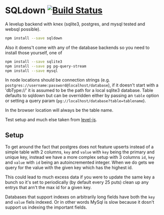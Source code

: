SQLdown [![Build Status](https://travis-ci.org/calvinmetcalf/SQLdown.svg)](https://travis-ci.org/calvinmetcalf/SQLdown)
====

A levelup backend with knex (sqlite3, postgres, and mysql tested and websql possible).

```bash
npm install --save sqldown
```

Also it doens't come with any of the database backends so you need to install those yourself, one of

```bash
npm install --save sqlite3
npm install --save pg pg-query-stream
npm install --save mysql
```

In node locations should be connection strings (e.g. `postgres://username:password@localhost/database`), if it doesn't start with a 'dbType://' it is assumed to be the path for a local sqlite3 database.  Table defaults to sqldown but can be overridden either by passing an `table` option or setting a query param (`pg://localhost/database?table=tablename`).

In the browser location will always be the table name.

Test setup and much else taken from [level-js](https://github.com/maxogden/level.js).

## Setup

To get around the fact that postgres does not feature upserts instead of a simple table with 2 columns, `key` and `value` with `key` being the primary and unique key, instead we have a more complex setup with 3 columns `id`, `key` and `value` with `id` being an autoincremented integer. When we do gets we query for the value with the given key which has the highest id.

This could lead to much excess data if you were to update the same key a bunch so it's set to periodically (by default every 25 puts) clean up any entrys that arn't the max id for a given key.

Databases that support indexes on arbitrarily long fields have both the `key` and `value` fiels indexed.  Or in other words MySql is slow because it dosn't support us indexing the important fields.